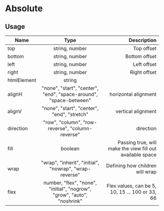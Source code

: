 <!-- 
This is an auto-generated markdown. 
You can change it in "src/Absolute/Absolute.tsx" and run build:docs to update this file.
-->
# Absolute

## Usage
| Name        | Type           | Description  |
| ----------- |:--------------:| ------------:|
|top|string, number|Top offset
|bottom|string, number|Bottom offset
|left|string, number|Left offset
|right|string, number|Right offset
|htmlElement|string|
|alignH|"none", "start", "center", "end", "space-around", "space-between"|horizontal alignment
|alignV|"none", "start", "center", "end", "stretch"|vertical alignment
|direction|"row", "column", "row-reverse", "column-reverse"|direction
|fill|boolean|Passing true, will make the view fill out available space
|wrap|"wrap", "inherit", "initial", "nowrap", "wrap-reverse"|Defining how children will wrap
|flex|number, "flex", "none", "initial", "nogrow", "grow", "auto", "noshrink"|Flex values, can be 5, 10, 15 ... 100 or 33, 66
